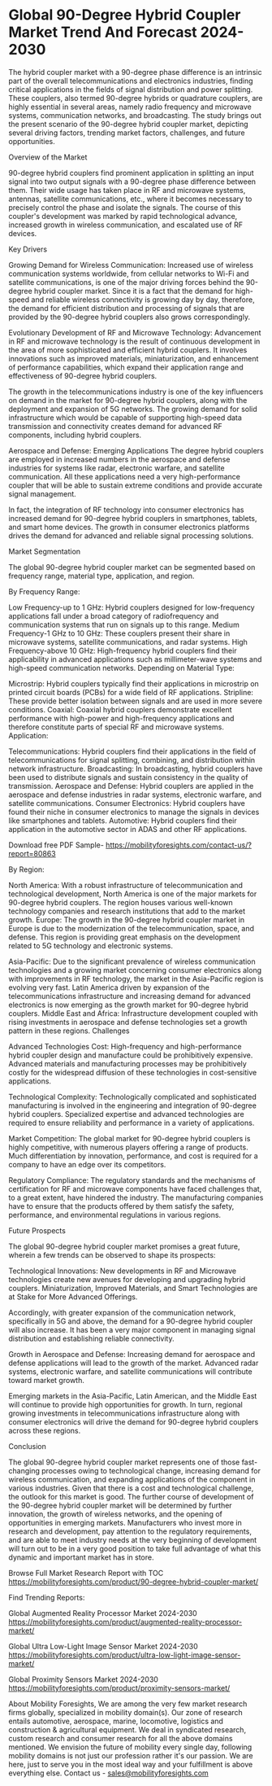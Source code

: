 # Global 90-Degree Hybrid Coupler Market Trend And Forecast  2024-2030 #
The hybrid coupler market with a 90-degree phase difference is an intrinsic part of the overall telecommunications and electronics industries, finding critical applications in the fields of signal distribution and power splitting. These couplers, also termed 90-degree hybrids or quadrature couplers, are highly essential in several areas, namely radio frequency and microwave systems, communication networks, and broadcasting. The study brings out the present scenario of the 90-degree hybrid coupler market, depicting several driving factors, trending market factors, challenges, and future opportunities.

Overview of the Market

90-degree hybrid couplers find prominent application in splitting an input signal into two output signals with a 90-degree phase difference between them. Their wide usage has taken place in RF and microwave systems, antennas, satellite communications, etc., where it becomes necessary to precisely control the phase and isolate the signals. The course of this coupler's development was marked by rapid technological advance, increased growth in wireless communication, and escalated use of RF devices.

Key Drivers

Growing Demand for Wireless Communication: Increased use of wireless communication systems worldwide, from cellular networks to Wi-Fi and satellite communications, is one of the major driving forces behind the 90-degree hybrid coupler market. Since it is a fact that the demand for high-speed and reliable wireless connectivity is growing day by day, therefore, the demand for efficient distribution and processing of signals that are provided by the 90-degree hybrid couplers also grows correspondingly.

Evolutionary Development of RF and Microwave Technology: Advancement in RF and microwave technology is the result of continuous development in the area of more sophisticated and efficient hybrid couplers. It involves innovations such as improved materials, miniaturization, and enhancement of performance capabilities, which expand their application range and effectiveness of 90-degree hybrid couplers.

The growth in the telecommunications industry is one of the key influencers on demand in the market for 90-degree hybrid couplers, along with the deployment and expansion of 5G networks. The growing demand for solid infrastructure which would be capable of supporting high-speed data transmission and connectivity creates demand for advanced RF components, including hybrid couplers.

Aerospace and Defense: Emerging Applications The degree hybrid couplers are employed in increased numbers in the aerospace and defense industries for systems like radar, electronic warfare, and satellite communication. All these applications need a very high-performance coupler that will be able to sustain extreme conditions and provide accurate signal management.

In fact, the integration of RF technology into consumer electronics has increased demand for 90-degree hybrid couplers in smartphones, tablets, and smart home devices. The growth in consumer electronics platforms drives the demand for advanced and reliable signal processing solutions.

Market Segmentation

The global 90-degree hybrid coupler market can be segmented based on frequency range, material type, application, and region.

By Frequency Range:

Low Frequency-up to 1 GHz: Hybrid couplers designed for low-frequency applications fall under a broad category of radiofrequency and communication systems that run on signals up to this range.
Medium Frequency-1 GHz to 10 GHz: These couplers present their share in microwave systems, satellite communications, and radar systems.
High Frequency-above 10 GHz: High-frequency hybrid couplers find their applicability in advanced applications such as millimeter-wave systems and high-speed communication networks.
Depending on Material Type:

Microstrip: Hybrid couplers typically find their applications in microstrip on printed circuit boards (PCBs) for a wide field of RF applications. Stripline: These provide better isolation between signals and are used in more severe conditions. Coaxial: Coaxial hybrid couplers demonstrate excellent performance with high-power and high-frequency applications and therefore constitute parts of special RF and microwave systems. Application:

Telecommunications: Hybrid couplers find their applications in the field of telecommunications for signal splitting, combining, and distribution within network infrastructure. Broadcasting: In broadcasting, hybrid couplers have been used to distribute signals and sustain consistency in the quality of transmission. Aerospace and Defense: Hybrid couplers are applied in the aerospace and defense industries in radar systems, electronic warfare, and satellite communications. Consumer Electronics: Hybrid couplers have found their niche in consumer electronics to manage the signals in devices like smartphones and tablets.
Automotive: Hybrid couplers find their application in the automotive sector in ADAS and other RF applications.

Download free PDF Sample- https://mobilityforesights.com/contact-us/?report=80863

By Region:

North America: With a robust infrastructure of telecommunication and technological development, North America is one of the major markets for 90-degree hybrid couplers. The region houses various well-known technology companies and research institutions that add to the market growth.
Europe: The growth in the 90-degree hybrid coupler market in Europe is due to the modernization of the telecommunication, space, and defense. This region is providing great emphasis on the development related to 5G technology and electronic systems.

Asia-Pacific: Due to the significant prevalence of wireless communication technologies and a growing market concerning consumer electronics along with improvements in RF technology, the market in the Asia-Pacific region is evolving very fast.
Latin America driven by expansion of the telecommunications infrastructure and increasing demand for advanced electronics is now emerging as the growth market for 90-degree hybrid couplers.
Middle East and Africa: Infrastructure development coupled with rising investments in aerospace and defense technologies set a growth pattern in these regions.
Challenges

Advanced Technologies Cost: High-frequency and high-performance hybrid coupler design and manufacture could be prohibitively expensive. Advanced materials and manufacturing processes may be prohibitively costly for the widespread diffusion of these technologies in cost-sensitive applications.

Technological Complexity: Technologically complicated and sophisticated manufacturing is involved in the engineering and integration of 90-degree hybrid couplers. Specialized expertise and advanced technologies are required to ensure reliability and performance in a variety of applications.

Market Competition: The global market for 90-degree hybrid couplers is highly competitive, with numerous players offering a range of products. Much differentiation by innovation, performance, and cost is required for a company to have an edge over its competitors.

Regulatory Compliance: The regulatory standards and the mechanisms of certification for RF and microwave components have faced challenges that, to a great extent, have hindered the industry. The manufacturing companies have to ensure that the products offered by them satisfy the safety, performance, and environmental regulations in various regions.

Future Prospects

The global 90-degree hybrid coupler market promises a great future, wherein a few trends can be observed to shape its prospects:

Technological Innovations: New developments in RF and Microwave technologies create new avenues for developing and upgrading hybrid couplers. Miniaturization, Improved Materials, and Smart Technologies are at Stake for More Advanced Offerings.

Accordingly, with greater expansion of the communication network, specifically in 5G and above, the demand for a 90-degree hybrid coupler will also increase. It has been a very major component in managing signal distribution and establishing reliable connectivity.

Growth in Aerospace and Defense: Increasing demand for aerospace and defense applications will lead to the growth of the market. Advanced radar systems, electronic warfare, and satellite communications will contribute toward market growth.

Emerging markets in the Asia-Pacific, Latin American, and the Middle East will continue to provide high opportunities for growth. In turn, regional growing investments in telecommunications infrastructure along with consumer electronics will drive the demand for 90-degree hybrid couplers across these regions.

Conclusion

The global 90-degree hybrid coupler market represents one of those fast-changing processes owing to technological change, increasing demand for wireless communication, and expanding applications of the component in various industries. Given that there is a cost and technological challenge, the outlook for this market is good. The further course of development of the 90-degree hybrid coupler market will be determined by further innovation, the growth of wireless networks, and the opening of opportunities in emerging markets. Manufacturers who invest more in research and development, pay attention to the regulatory requirements, and are able to meet industry needs at the very beginning of development will turn out to be in a very good position to take full advantage of what this dynamic and important market has in store.


Browse Full Market Research Report with TOC https://mobilityforesights.com/product/90-degree-hybrid-coupler-market/

Find Trending Reports:



Global Augmented Reality Processor Market 2024-2030 https://mobilityforesights.com/product/augmented-reality-processor-market/

Global Ultra Low-Light Image Sensor Market 2024-2030 https://mobilityforesights.com/product/ultra-low-light-image-sensor-market/


Global Proximity Sensors Market 2024-2030 https://mobilityforesights.com/product/proximity-sensors-market/

About Mobility Foresights,
We are among the very few market research firms globally, specialized in mobility domain(s). Our zone of research entails automotive, aerospace, marine, locomotive, logistics and construction & agricultural equipment. We deal in syndicated research, custom research and consumer research for all the above domains mentioned.
We envision the future of mobility every single day, following mobility domains is not just our profession rather it's our passion. We are here, just to serve you in the most ideal way and your fulfillment is above everything else. Contact us -  sales@mobilityforesights.com 

